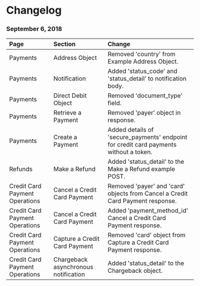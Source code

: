 # Changelog

### September 6, 2018

| Page | Section | Change |
| :--- | :--- | :--- |
| Payments | Address Object | Removed 'country' from Example Address Object. |
| Payments | Notification | Added 'status\_code' and 'status\_detail' to notification body. |
| Payments | Direct Debit Object | Removed 'document\_type' field. |
| Payments | Retrieve a Payment | Removed 'payer' object in response. |
| Payments | Create a Payment | Added details of 'secure\_payments' endpoint for credit card payments without a token. |
| Refunds | Make a Refund | Added 'status\_detail' to the Make a Refund example POST. |
| Credit Card Payment Operations | Cancel a Credit Card Payment | Removed 'payer' and 'card' objects from Cancel a Credit Card Payment response. |
| Credit Card Payment Operations | Cancel  a Credit Card Payment | Added 'payment\_method\_id' Cancel a Credit Card Payment response. |
| Credit Card Payment Operations | Capture a Credit Card Payment | Removed 'card' object from Capture a Credit Card Payment response. |
| Credit Card Payment Operations | Chargeback asynchronous notification | Added 'status\_detail' to the Chargeback object. |

